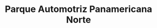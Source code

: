 ---
title: "Parque Automotriz Panamericana Norte"
url: /conchali/parque-automotriz-panamericana-norte/
shop: Autohaus
---